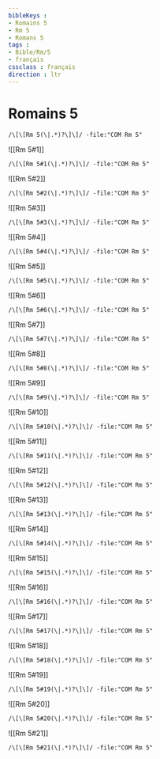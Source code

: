 ```yaml
---
bibleKeys : 
- Romains 5
- Rm 5
- Romans 5
tags : 
- Bible/Rm/5
- français
cssclass : français
direction : ltr
---
```


# Romains 5

```query
/\[\[Rm 5(\|.*)?\]\]/ -file:"COM Rm 5"
```



![[Rm 5#1]]

```query
/\[\[Rm 5#1(\|.*)?\]\]/ -file:"COM Rm 5"
```

![[Rm 5#2]]

```query
/\[\[Rm 5#2(\|.*)?\]\]/ -file:"COM Rm 5"
```

![[Rm 5#3]]

```query
/\[\[Rm 5#3(\|.*)?\]\]/ -file:"COM Rm 5"
```

![[Rm 5#4]]

```query
/\[\[Rm 5#4(\|.*)?\]\]/ -file:"COM Rm 5"
```

![[Rm 5#5]]

```query
/\[\[Rm 5#5(\|.*)?\]\]/ -file:"COM Rm 5"
```

![[Rm 5#6]]

```query
/\[\[Rm 5#6(\|.*)?\]\]/ -file:"COM Rm 5"
```

![[Rm 5#7]]

```query
/\[\[Rm 5#7(\|.*)?\]\]/ -file:"COM Rm 5"
```

![[Rm 5#8]]

```query
/\[\[Rm 5#8(\|.*)?\]\]/ -file:"COM Rm 5"
```

![[Rm 5#9]]

```query
/\[\[Rm 5#9(\|.*)?\]\]/ -file:"COM Rm 5"
```

![[Rm 5#10]]

```query
/\[\[Rm 5#10(\|.*)?\]\]/ -file:"COM Rm 5"
```

![[Rm 5#11]]

```query
/\[\[Rm 5#11(\|.*)?\]\]/ -file:"COM Rm 5"
```

![[Rm 5#12]]

```query
/\[\[Rm 5#12(\|.*)?\]\]/ -file:"COM Rm 5"
```

![[Rm 5#13]]

```query
/\[\[Rm 5#13(\|.*)?\]\]/ -file:"COM Rm 5"
```

![[Rm 5#14]]

```query
/\[\[Rm 5#14(\|.*)?\]\]/ -file:"COM Rm 5"
```

![[Rm 5#15]]

```query
/\[\[Rm 5#15(\|.*)?\]\]/ -file:"COM Rm 5"
```

![[Rm 5#16]]

```query
/\[\[Rm 5#16(\|.*)?\]\]/ -file:"COM Rm 5"
```

![[Rm 5#17]]

```query
/\[\[Rm 5#17(\|.*)?\]\]/ -file:"COM Rm 5"
```

![[Rm 5#18]]

```query
/\[\[Rm 5#18(\|.*)?\]\]/ -file:"COM Rm 5"
```

![[Rm 5#19]]

```query
/\[\[Rm 5#19(\|.*)?\]\]/ -file:"COM Rm 5"
```

![[Rm 5#20]]

```query
/\[\[Rm 5#20(\|.*)?\]\]/ -file:"COM Rm 5"
```

![[Rm 5#21]]

```query
/\[\[Rm 5#21(\|.*)?\]\]/ -file:"COM Rm 5"
```


